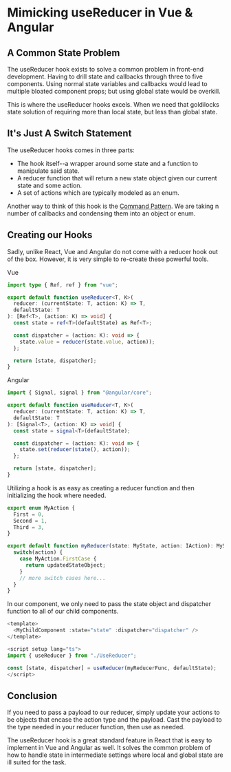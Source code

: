 # Mimicking useReducer in Vue & Angular

## A Common State Problem

The useReducer hook exists to solve a common problem in front-end development. Having to drill state and callbacks through three to five components. Using normal state variables and callbacks would lead to multiple bloated component props; but using global state would be overkill.

This is where the useReducer hooks excels. When we need that goldilocks state solution of requiring more than local state, but less than global state.

## It's Just A Switch Statement

The useReducer hooks comes in three parts:

- The hook itself--a wrapper around some state and a function to manipulate said state.
- A reducer function that will return a new state object given our current state and some action.
- A set of actions which are typically modeled as an enum.

Another way to think of this hook is the [Command Pattern](https://en.wikipedia.org/wiki/Command_pattern). We are taking n number of callbacks and condensing them into an object or enum.

## Creating our Hooks

Sadly, unlike React, Vue and Angular do not come with a reducer hook out of the box. However, it is very simple to re-create these powerful tools.

Vue

```typescript
import type { Ref, ref } from "vue";

export default function useReducer<T, K>(
  reducer: (currentState: T, action: K) => T,
  defaultState: T
): [Ref<T>, (action: K) => void] {
  const state = ref<T>(defaultState) as Ref<T>;

  const dispatcher = (action: K): void => {
    state.value = reducer(state.value, action));
  };

  return [state, dispatcher];
}
```

Angular

```typescript
import { Signal, signal } from "@angular/core";

export default function useReducer<T, K>(
  reducer: (currentState: T, action: K) => T,
  defaultState: T
): [Signal<T>, (action: K) => void] {
  const state = signal<T>(defaultState);

  const dispatcher = (action: K): void => {
    state.set(reducer(state(), action));
  };

  return [state, dispatcher];
}
```

Utilizing a hook is as easy as creating a reducer function and then initializing the hook where needed.

```typescript
export enum MyAction {
  First = 0,
  Second = 1,
  Third = 3,
}
```

```typescript
export default function myReducer(state: MyState, action: IAction): MyState {
  switch(action) {
    case MyAction.FirstCase {
      return updatedStateObject;
    }
    // more switch cases here...
  }
}
```

In our component, we only need to pass the state object and dispatcher function to all of our child components.

```typescript
<template>
  <MyChildComponent :state="state" :dispatcher="dispatcher" />
</template>

<script setup lang="ts">
import { useReducer } from "./UseReducer";

const [state, dispatcher] = useReducer(myReducerFunc, defaultState);
</script>
```

## Conclusion

If you need to pass a payload to our reducer, simply update your actions to be objects that encase the action type and the payload. Cast the payload to the type needed in your reducer function, then use as needed.

The useReducer hook is a great standard feature in React that is easy to implement in Vue and Angular as well. It solves the common problem of how to handle state in intermediate settings where local and global state are ill suited for the task.
